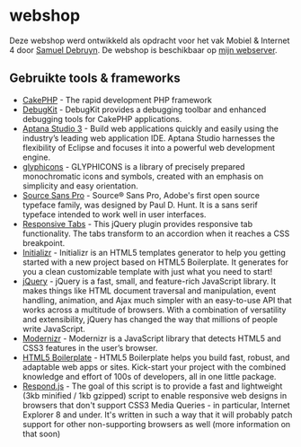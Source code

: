 # webshop

Deze webshop werd ontwikkeld als opdracht voor het vak Mobiel & Internet 4 door [Samuel Debruyn](http://sa.muel.be).
De webshop is beschikbaar op [mijn webserver](http://webshop.sa.muel.be).

## Gebruikte tools & frameworks

* [CakePHP](http://www.cakephp.org) - The rapid development PHP framework
* [DebugKit](https://github.com/cakephp/debug_kit) - DebugKit provides a debugging toolbar and enhanced debugging tools for CakePHP applications.
* [Aptana Studio 3](http://www.aptana.com/) - Build web applications quickly and easily using the industry’s leading web application IDE. Aptana Studio harnesses the flexibility of Eclipse and focuses it into a powerful web development engine.
* [glyphicons](http://glyphicons.com/) - GLYPHICONS is a library of precisely prepared monochromatic icons and symbols, created with an emphasis on simplicity and easy orientation.
* [Source Sans Pro](http://www.google.com/fonts/specimen/Source+Sans+Pro) - Source® Sans Pro, Adobe's first open source typeface family, was designed by Paul D. Hunt. It is a sans serif typeface intended to work well in user interfaces.
* [Responsive Tabs](https://github.com/jellekralt/Responsive-Tabs) - This jQuery plugin provides responsive tab functionality. The tabs transform to an accordion when it reaches a CSS breakpoint.
* [Initializr](http://www.initializr.com/) - Initializr is an HTML5 templates generator to help you getting started with a new project based on HTML5 Boilerplate. It generates for you a clean customizable template with just what you need to start!
* [jQuery](http://jquery.com/) - jQuery is a fast, small, and feature-rich JavaScript library. It makes things like HTML document traversal and manipulation, event handling, animation, and Ajax much simpler with an easy-to-use API that works across a multitude of browsers. With a combination of versatility and extensibility, jQuery has changed the way that millions of people write JavaScript.
* [Modernizr](http://modernizr.com/) - Modernizr is a JavaScript library that detects HTML5 and CSS3 features in the user’s browser.
* [HTML5 Boilerplate](http://html5boilerplate.com/) - HTML5 Boilerplate helps you build fast, robust, and adaptable web apps or sites. Kick-start your project with the combined knowledge and effort of 100s of developers, all in one little package.
* [Respond.js](https://github.com/scottjehl/Respond) - The goal of this script is to provide a fast and lightweight (3kb minified / 1kb gzipped) script to enable responsive web designs in browsers that don't support CSS3 Media Queries - in particular, Internet Explorer 8 and under. It's written in such a way that it will probably patch support for other non-supporting browsers as well (more information on that soon)
